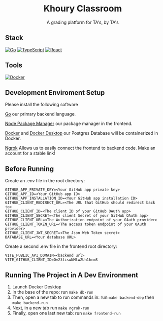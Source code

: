 <div align="center">
<h1>Khoury Classroom</h1>
  <div>
      A grading platform for TA's, by TA's
  </div>
</div>

## Stack

[![Go](https://img.shields.io/badge/go-%2300ADD8.svg?style=for-the-badge&logo=go&logoColor=white)](https://go.dev/doc/)
[![TypeScript](https://img.shields.io/badge/typescript-%23007ACC.svg?style=for-the-badge&logo=typescript&logoColor=white)](https://www.typescriptlang.org/)
[![React](https://camo.githubusercontent.com/3467eb8e0dc6bdaa8fa6e979185d371ab39c105ec7bd6a01048806b74378d24c/68747470733a2f2f696d672e736869656c64732e696f2f62616467652f52656163742d3230323332413f7374796c653d666f722d7468652d6261646765266c6f676f3d7265616374266c6f676f436f6c6f723d363144414642)](https://react.dev/)

## Tools

[![Docker](https://img.shields.io/badge/docker-%230db7ed.svg?style=for-the-badge&logo=docker&logoColor=white)](https://www.docker.com/)

## Development Enviroment Setup

Please install the following software

[Go](https://go.dev/doc/install) our primary backend language.

[Node Package Manager](https://docs.npmjs.com/downloading-and-installing-node-js-and-npm)
our package manager in the frontend.

[Docker](https://www.docker.com/get-started/) and
[Docker Desktop](https://www.docker.com/products/docker-desktop/) our Postgres
Database will be containerized in Docker.

[Ngrok](https://ngrok.com/docs/getting-started/) Allows us to easily connect the
frontend to backend code. Make an account for a stable link!

## Before Running

Create an .env file in the root directory:

```
GITHUB_APP_PRIVATE_KEY=<Your GitHub app private key>
GITHUB_APP_ID=<Your GitHub app ID>
GITHUB_APP_INSTALLATION_ID=<Your GitHub app installation ID>
GITHUB_CLIENT_REDIRECT_URL=<The URL that GitHub should redirect back to>
GITHUB_CLIENT_ID=<The client ID of your GitHub OAuth app>
GITHUB_CLIENT_SECRET=<The client Secret of your GitHub OAuth app>
GITHUB_CLIENT_URL=<The Authorization endpoint of your OAuth provider>
GITHUB_CLIENT_TOKEN_URL=<The access token endpoint of your OAuth provider>
GITHUB_CLIENT_JWT_SECRET=<The Json Web Token secret>
DATABASE_URL=<Your database URL>
```

Create a second .env file in the frontend root directory:

```
VITE_PUBLIC_API_DOMAIN=<backend url>
VITE_GITHUB_CLIENT_ID=Ov23liswNMlwZUn1hnmS
```



## Running The Project in A Dev Environment

1. Launch Docker Desktop
2. In the base of the repo: run `make db-run`
3. Then, open a new tab to run commands in: run `make backend-dep` then `make backend-run`
4. Next, in a new tab run `make ngrok-run`
5. Finally, open one last new tab: run `make frontend-run`
